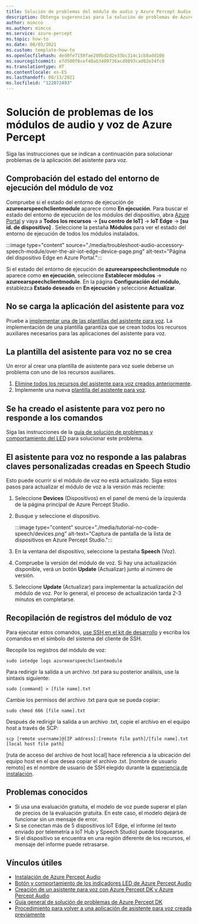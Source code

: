 ```yaml
---
title: Solución de problemas del módulo de audio y Azure Percept Audio
description: Obtenga sugerencias para la solución de problemas de Azure Percept Audio y azureearspeechclientmodule.
author: mimcco
ms.author: mimcco
ms.service: azure-percept
ms.topic: how-to
ms.date: 08/03/2021
ms.custom: template-how-to
ms.openlocfilehash: ded0fe7150fae280bd2d2e33bc314c1cb8add106
ms.sourcegitcommit: e7d500f8cef40ab3409736acd0893cad02e24fc0
ms.translationtype: HT
ms.contentlocale: es-ES
ms.lasthandoff: 08/13/2021
ms.locfileid: "122072493"
---
```

# <a name="azure-percept-audio-and-speech-module-troubleshooting"></a>Solución de problemas de los módulos de audio y voz de Azure Percept

Siga las instrucciones que se indican a continuación para solucionar problemas de la aplicación del asistente para voz.

## <a name="checking-runtime-status-of-the-speech-module"></a>Comprobación del estado del entorno de ejecución del módulo de voz

Compruebe si el estado del entorno de ejecución de **azureearspeechclientmodule** aparece como **En ejecución**. Para buscar el estado del entorno de ejecución de los módulos del dispositivo, abra [Azure Portal](https://portal.azure.com/) y vaya a **Todos los recursos** ->  **[su centro de IoT]**  -> **IoT Edge** ->  **[su id. de dispositivo]** . Seleccione la pestaña **Módulos** para ver el estado del entorno de ejecución de todos los módulos instalados.

:::image type="content" source="./media/troubleshoot-audio-accessory-speech-module/over-the-air-iot-edge-device-page.png" alt-text="Página del dispositivo Edge en Azure Portal.":::

Si el estado del entorno de ejecución de **azureearspeechclientmodule** no aparece como **en ejecución**, seleccione **Establecer módulos** -> **azureearspeechclientmodule**. En la página **Configuración del módulo**, establezca **Estado deseado** en **En ejecución** y seleccione **Actualizar**.

## <a name="voice-assistant-application-doesnt-load"></a>No se carga la aplicación del asistente para voz
Pruebe a [implementar una de las plantillas del asistente para voz](./tutorial-no-code-speech.md). La implementación de una plantilla garantiza que se crean todos los recursos auxiliares necesarios para las aplicaciones del asistente para voz.

## <a name="voice-assistant-template-doesnt-get-created"></a>La plantilla del asistente para voz no se crea
Un error al crear una plantilla de asistente para voz suele deberse un problema con uno de los recursos auxiliares.
1. [Elimine todos los recursos del asistente para voz creados anteriormente](./delete-voice-assistant-application.md).
1. Implemente una nueva [plantilla del asistente para voz](./tutorial-no-code-speech.md).

## <a name="voice-assistant-was-created-but-doesnt-respond-to-commands"></a>Se ha creado el asistente para voz pero no responde a los comandos
Siga las instrucciones de la [guía de solución de problemas y comportamiento del LED](audio-button-led-behavior.md) para solucionar este problema.

## <a name="voice-assistant-doesnt-respond-to-custom-keywords-created-in-speech-studio"></a>El asistente para voz no responde a las palabras claves personalizadas creadas en Speech Studio
Esto puede ocurrir si el módulo de voz no está actualizado. Siga estos pasos para actualizar el módulo de voz a la versión más reciente:

1. Seleccione **Devices** (Dispositivos) en el panel de menú de la izquierda de la página principal de Azure Percept Studio.
1. Busque y seleccione el dispositivo.

    :::image type="content" source="./media/tutorial-no-code-speech/devices.png" alt-text="Captura de pantalla de la lista de dispositivos en Azure Percept Studio.":::
1. En la ventana del dispositivo, seleccione la pestaña **Speech** (Voz).
1. Compruebe la versión del módulo de voz. Si hay una actualización disponible, verá un botón **Update** (Actualizar) junto al número de versión.
1. Seleccione **Update** (Actualizar) para implementar la actualización del módulo de voz. Por lo general, el proceso de actualización tarda 2-3 minutos en completarse.

## <a name="collecting-speech-module-logs"></a>Recopilación de registros del módulo de voz
Para ejecutar estos comandos, [use SSH en el kit de desarrollo](./how-to-ssh-into-percept-dk.md) y escriba los comandos en el símbolo del sistema del cliente de SSH.

Recopile los registros del módulo de voz:

```console
sudo iotedge logs azureearspeechclientmodule
```

Para redirigir la salida a un archivo .txt para su posterior análisis, use la sintaxis siguiente:

```console
sudo [command] > [file name].txt
```

Cambie los permisos del archivo .txt para que se pueda copiar:

```console
sudo chmod 666 [file name].txt
```

Después de redirigir la salida a un archivo .txt, copie el archivo en el equipo host a través de SCP:

```console
scp [remote username]@[IP address]:[remote file path]/[file name].txt [local host file path]
```

[ruta de acceso del archivo de host local] hace referencia a la ubicación del equipo host en el que desea copiar el archivo .txt. [nombre de usuario remoto] es el nombre de usuario de SSH elegido durante la [experiencia de instalación](./quickstart-percept-dk-set-up.md).

## <a name="known-issues"></a>Problemas conocidos
- Si usa una evaluación gratuita, el modelo de voz puede superar el plan de precios de la evaluación gratuita. En este caso, el modelo dejará de funcionar sin un mensaje de error.
- Si se conectan más de 5 dispositivos IoT Edge, el informe (el texto enviado por telemetría a IoT Hub y Speech Studio) puede bloquearse.
- Si el dispositivo se encuentra en una región diferente de los recursos, el mensaje del informe puede retrasarse. 

## <a name="useful-links"></a>Vínculos útiles
- [Instalación de Azure Percept Audio](./quickstart-percept-audio-setup.md)
- [Botón y comportamiento de los indicadores LED de Azure Percept Audio](./audio-button-led-behavior.md)
- [Creación de un asistente para voz con Azure Percept DK y Azure Percept Audio](./tutorial-no-code-speech.md)
- [Guía general de solución de problemas de Azure Percept DK](./troubleshoot-dev-kit.md)
- [Procedimiento para volver a una aplicación de asistente para voz creada previamente](return-to-voice-assistant-application-window.md)
